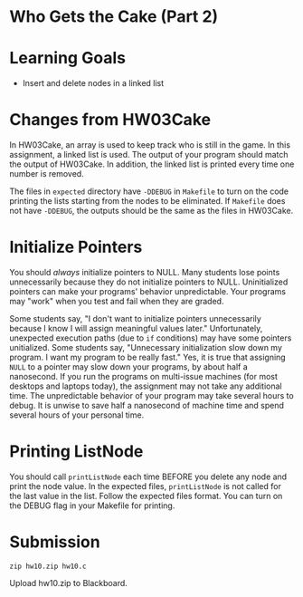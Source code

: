 # Who Gets the Cake (Part 2)

Learning Goals 
==============

* Insert and delete nodes in a linked list 

Changes from HW03Cake
=====================

In HW03Cake, an array is used to keep track who is still in the
game. In this assignment, a linked list is used.  The output of your
program should match the output of HW03Cake. In addition, the linked
list is printed every time one number is removed.

The files in `expected` directory have `-DDEBUG` in `Makefile` to turn
on the code printing the lists starting from the nodes to be
eliminated.  If `Makefile` does not have `-DDEBUG`, the outputs should
be the same as the files in HW03Cake.

Initialize Pointers
===================

You should *always* initialize pointers to NULL. Many students lose
points unnecessarily because they do not initialize pointers to
NULL. Uninitialized pointers can make your programs' behavior
unpredictable.  Your programs may "work" when you test and fail when
they are graded.

Some students say, "I don't want to initialize pointers unnecessarily
because I know I will assign meaningful values later." Unfortunately,
unexpected execution paths (due to `if` conditions) may have some
pointers unitialized.  Some students say, "Unnecessary initialization
slow down my program. I want my program to be really fast."  Yes, it
is true that assigning `NULL` to a pointer may slow down your
programs, by about half a nanosecond. If you run the programs on
multi-issue machines (for most desktops and laptops today), the
assignment may not take any additional time. The unpredictable
behavior of your program may take several hours to debug. It is unwise
to save half a nanosecond of machine time and spend several hours of
your personal time.

Printing ListNode
===================

You should call `printListNode` each time BEFORE you delete any node 
and print the node value. In the expected files, `printListNode` is not
called for the last value in the list. Follow the 
expected files format. You can turn on the DEBUG flag in your Makefile
for printing.

Submission
==========

```
zip hw10.zip hw10.c
```

Upload hw10.zip to Blackboard.

